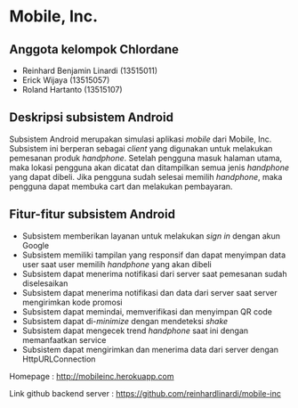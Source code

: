 # Mobile, Inc.

## Anggota kelompok Chlordane
- Reinhard Benjamin Linardi (13515011)
- Erick Wijaya (13515057)
- Roland Hartanto (13515107)

## Deskripsi subsistem Android

Subsistem Android merupakan simulasi aplikasi *mobile* dari Mobile, Inc. Subsistem ini berperan sebagai *client* yang digunakan untuk melakukan pemesanan produk *handphone*.  Setelah pengguna masuk halaman utama, maka lokasi pengguna akan dicatat dan ditampilkan semua jenis *handphone* yang dapat dibeli. Jika pengguna sudah selesai memilih *handphone*, maka pengguna dapat membuka cart dan melakukan pembayaran. 

## Fitur-fitur subsistem Android

- Subsistem memberikan layanan untuk melakukan *sign in* dengan akun Google
- Subsistem memiliki tampilan yang responsif dan dapat menyimpan data user saat user memilih *handphone* yang akan dibeli
- Subsistem dapat menerima notifikasi dari server saat pemesanan sudah diselesaikan
- Subsistem dapat menerima notifikasi dan data dari server saat server mengirimkan kode promosi
- Subsistem dapat memindai, memverifikasi dan menyimpan QR code
- Subsistem dapat di-*minimize* dengan mendeteksi *shake*
- Subsistem dapat mengecek trend *handphone* saat ini dengan memanfaatkan service
- Subsistem dapat mengirimkan dan menerima data dari server dengan HttpURLConnection

Homepage : http://mobileinc.herokuapp.com


Link github backend server : https://github.com/reinhardlinardi/mobile-inc




